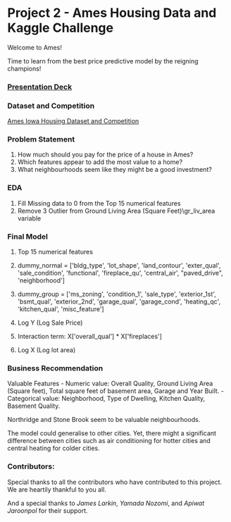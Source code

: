 # Project 2 - Ames Housing Data and Kaggle Challenge

Welcome to Ames! 

Time to learn from the best price predictive model by the reigning champions!

### [Presentation Deck](https://docs.google.com/presentation/d/1AiquPq-KAoBhmREMpJ4l2SvBEIm2T-e8JAX1K-D3K78/edit#slide=id.g157cb8078b3_3_5)

### Dataset and Competition
[Ames Iowa Housing Dataset and Competition](https://www.kaggle.com/competitions/dsi-tda-02-project-2/data)

### Problem Statement

1. How much should you pay for the price of a house in Ames?
2. Which features appear to add the most value to a home?
3. What neighbourhoods seem like they might be a good investment?

### EDA
1. Fill Missing data to 0 from the Top 15 numerical features
2. Remove 3 Outlier from Ground Living Area (Square Feet)\gr_liv_area variable

### Final Model
1. Top 15 numerical features
2. dummy_normal = ['bldg_type', 'lot_shape', 'land_contour', 'exter_qual', 'sale_condition', 'functional', 'fireplace_qu', 'central_air', "paved_drive", 'neighborhood']

3. dummy_group = ['ms_zoning', 'condition_1', 'sale_type', 'exterior_1st', 'bsmt_qual', 'exterior_2nd', 'garage_qual', 'garage_cond', 'heating_qc', 'kitchen_qual', 'misc_feature']

4. Log Y (Log Sale Price)

5. Interaction term: X['overall_qual'] * X['fireplaces']

6. Log X (Log lot area)

### Business Recommendation
Valuable Features 
    - Numeric value: Overall Quality, Ground Living Area (Square feet), Total square feet of basement area, Garage and Year Built.
    - Categorical value: Neighborhood, Type of Dwelling, Kitchen Quality, Basement Quality.

Northridge and Stone Brook seem to be valuable neighbourhoods.

The model could generalise to other cities. Yet, there might a significant difference between cities such as air conditioning for hotter cities and central heating for colder cities.

### Contributors:
Special thanks to all the contributors who have contributed to this project. We are heartily thankful to you all.

And a special thanks to *James Larkin*, *Yamada Nozomi*, and *Apiwat Jaroonpol* for their support.
